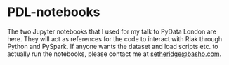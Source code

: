 # PDL-notebooks

The two Jupyter notebooks that I used for my talk to PyData London are here.  They will act as references for the code to interact with Riak through Python and PySpark.  If anyone wants the dataset and load scripts etc. to actually run the notebooks, please contact me at setheridge@basho.com.

